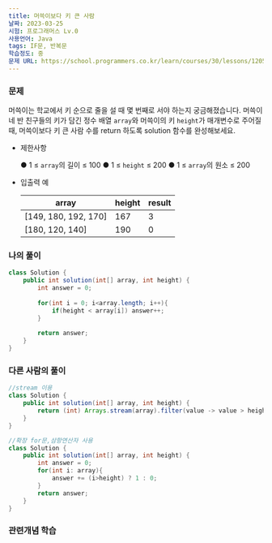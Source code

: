 ```yaml
---
title: 머쓱이보다 키 큰 사람
날짜: 2023-03-25
시험: 프로그래머스 Lv.0
사용언어: Java
tags: IF문, 반복문
학습정도: 중
문제 URL: https://school.programmers.co.kr/learn/courses/30/lessons/120585
---
```


### 문제

머쓱이는 학교에서 키 순으로 줄을 설 때 몇 번째로 서야 하는지 궁금해졌습니다. 머쓱이네 반 친구들의 키가 담긴 정수 배열 `array`와 머쓱이의 키 `height`가 매개변수로 주어질 때, 머쓱이보다 키 큰 사람 수를 return 하도록 solution 함수를 완성해보세요.

- 제한사항
    
    ● 1 ≤ `array`의 길이 ≤ 100
    ● 1 ≤ `height` ≤ 200
    ● 1 ≤ `array`의 원소 ≤ 200
    
- 입출력 예
    
    
    | array | height | result |
    | --- | --- | --- |
    | [149, 180, 192, 170] | 167 | 3 |
    | [180, 120, 140] | 190 | 0 |

### 나의 풀이

```java
class Solution {
    public int solution(int[] array, int height) {
        int answer = 0;
        
        for(int i = 0; i<array.length; i++){
            if(height < array[i]) answer++;
        }
        
        return answer;
    }
}
```

### 다른 사람의 풀이

```java
//stream 이용
class Solution {
    public int solution(int[] array, int height) {
        return (int) Arrays.stream(array).filter(value -> value > height).count();
    }
}
```

```java
//확장 for문,삼항연산자 사용
class Solution {
    public int solution(int[] array, int height) {
        int answer = 0;
        for(int i: array){
            answer += (i>height) ? 1 : 0;
        }
        return answer;
    }
}
```

### 관련개념 학습